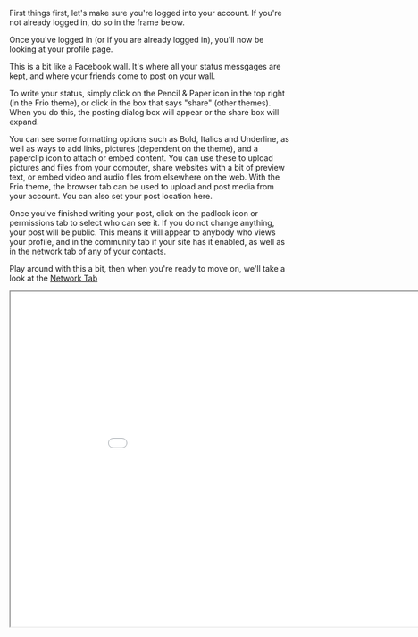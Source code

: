 First things first, let's make sure you're logged into your account.
If you're not already logged in, do so in the frame below.

Once you've logged in (or if you are already logged in), you'll now be looking at your profile page.

This is a bit like a Facebook wall.
It's where all your status messgages are kept, and where your friends come to post on your wall.

To write your status, simply click on the Pencil & Paper icon in the top right (in the Frio theme), or click in the box that says "share" (other themes).
When you do this, the posting dialog box will appear or the share box will expand.

You can see some formatting options such as Bold, Italics and Underline, as well as ways to add links, pictures (dependent on the theme), and a paperclip icon to attach or embed content.
You can use these to upload pictures and files from your computer, share websites with a bit of preview text, or embed video and audio files from elsewhere on the web.
With the Frio theme, the browser tab can be used to upload and post media from your account.
You can also set your post location here.

Once you've finished writing your post, click on the padlock icon or permissions tab to select who can see it.
If you do not change anything, your post will be public.
This means it will appear to anybody who views your profile, and in the community tab if your site has it enabled, as well as in the network tab of any of your contacts.

Play around with this a bit, then when you're ready to move on, we'll take a look at the <a href="help/Quick-Start-network">Network Tab</a>

<iframe src="login" width="950" height="600"></iframe>



